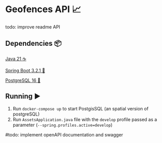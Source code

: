 # Geofences API 📈
todo: improve readme
API

## Dependencies 📦
[Java 21 ☕](https://openjdk.org/projects/jdk/21/)

[Spring Boot 3.2.1 🍃](https://spring.io/blog/2023/09/21/spring-boot-3-1-4-available-now)

[PostgreSQL 16 🐘](https://www.postgresql.org/about/news/postgresql-16-released-2715/)

## Running ▶️
1. Run `docker-compose up` to start PostgisSQL (an spatial version of postgreSQL)
2. Run `AssetsApplication.java` file with the `develop` profile passed as a parameter (`--spring.profiles.active=develop`)


#todo: implement openAPI documentation and swagger